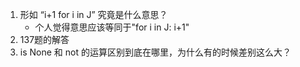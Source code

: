 1. 形如 “i+1 for i in J” 究竟是什么意思？ 
    * 个人觉得意思应该等同于"for i in J: i+1" 
2. 137题的解答 
3. is None 和 not 的运算区别到底在哪里，为什么有的时候差别这么大？ 

